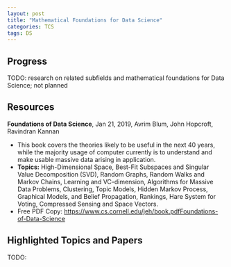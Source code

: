 ```yaml
---
layout: post
title: "Mathematical Foundations for Data Science"
categories: TCS
tags: DS
---
```




## Progress

TODO: research on related subfields and mathematical foundations for Data Science; not planned

## Resources

**Foundations of Data Science**, Jan 21, 2019, Avrim Blum, John Hopcroft, Ravindran Kannan

- This book covers the theories likely to be useful in the next 40 years, while the majority usage of computer currently is to understand and make usable massive data arising in application.
- **Topics:** High-Dimensional Space, Best-Fit Subspaces and Singular Value Decomposition (SVD), Random Graphs, Random Walks and Markov Chains, Learning and VC-dimension, Algorithms for Massive Data Problems, Clustering, Topic Models, Hidden Markov Process, Graphical Models, and Belief Propagation, Rankings, Hare System for Voting, Compressed Sensing and Space Vectors.
- Free PDF Copy: https://www.cs.cornell.edu/jeh/book.pdfFoundations-of-Data-Science


## Highlighted Topics and Papers

TODO: 